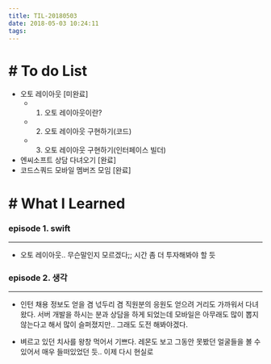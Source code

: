 ```yaml
---
title: TIL-20180503
date: 2018-05-03 10:24:11
tags: 
---
```


# # To do List

- 오토 레이아웃 [미완료]
    - 1) 오토 레이아웃이란?
    - 2) 오토 레이아웃 구현하기(코드)
    - 3) 오토 레이아웃 구현하기(인터페이스 빌더)
- 엔씨소프트 상담 다녀오기 [완료]
- 코드스쿼드 모바일 멤버즈 모임 [완료]


# # What I Learned

### episode 1. swift

---

- 오토 레이아웃.. 무슨말인지 모르겠다;; 시간 좀 더 투자해봐야 할 듯

### episode 2. 생각

---

- 인턴 채용 정보도 얻을 겸 넋두리 겸 직원분의 응원도 얻으려 거리도 가까워서 다녀왔다. 서버 개발을 하시는 분과 상담을 하게 되었는데 모바일은 아무래도 많이 뽑지 않는다고 해서 많이 슬퍼졌지만.. 그래도 도전 해봐야겠다.

- 벼르고 있던 치사를 왕창 먹어서 기쁘다. 레몬도 보고 그동안 못봤던 얼굴들을 볼 수 있어서 매우 들떠있었던 듯.. 이제 다시 현실로  
